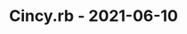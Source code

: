 ---
layout: post
title: Cincy.rb - 2021-06-10
datetime: '2021-06-10T18:00:00-04:00'
name: Cincy.rb
external_url: https://www.meetup.com/TechLife-Cincinnati/events/xqzhdsyccjbnb/
online_event: false
year_month: 2021-06
---